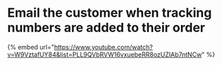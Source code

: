 # Email the customer when tracking numbers are added to their order

{% embed url="https://www.youtube.com/watch?v=W9VztafUY84&list=PLL9QVbRVW16vxuebeRR8ozUZIAb7ntNCw" %}

